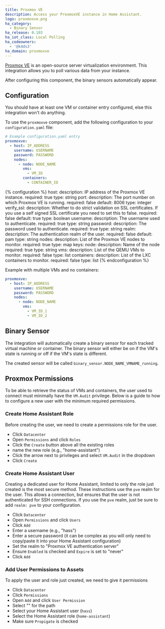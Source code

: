 ```yaml
---
title: Proxmox VE
description: Access your ProxmoxVE instance in Home Assistant.
logo: proxmoxve.png
ha_category:
  - Binary Sensor
ha_release: 0.103
ha_iot_class: Local Polling
ha_codeowners:
  - '@k4ds3'
ha_domain: proxmoxve
---
```


[Proxmox VE](https://www.proxmox.com/en/) is an open-source server virtualization environment. This integration allows you to poll various data from your instance.

After configuring this component, the binary sensors automatically appear.

## Configuration

<div class='note'>
You should have at least one VM or container entry configured, else this integration won't do anything.
</div>

To use the `proxmoxve` component, add the following configuration to your `configuration.yaml` file:

```yaml
# Example configuration.yaml entry
proxmoxve:
  - host: IP_ADDRESS
    username: USERNAME
    password: PASSWORD
    nodes:
      - node: NODE_NAME
        vms:
          - VM_ID
        containers:
          - CONTAINER_ID
```

{% configuration %}
host:
  description: IP address of the Proxmox VE instance.
  required: true
  type: string
port:
  description: The port number on which Proxmox VE is running.
  required: false
  default: 8006
  type: integer
verify_ssl:
  description: Whether to do strict validation on SSL certificates. If you use a self signed SSL certificate you need to set this to false.
  required: false
  default: true
  type: boolean
username:
  description: The username used to authenticate.
  required: true
  type: string
password:
  description: The password used to authenticate.
  required: true
  type: string
realm:
  description: The authentication realm of the user.
  required: false
  default: pam
  type: string
nodes:
  description: List of the Proxmox VE nodes to monitor.
  required: true
  type: map
  keys:
    node:
      description: Name of the node
      required: true
      type: string
    vms:
      description: List of the QEMU VMs to monitor.
      required: false
      type: list
    containers:
      description: List of the LXC containers to monitor.
      required: false
      type: list
{% endconfiguration %}

Example with multiple VMs and no containers:

```yaml
proxmoxve:
  - host: IP_ADDRESS
    username: USERNAME
    password: PASSWORD
    nodes:
      - node: NODE_NAME
        vms:
          - VM_ID_1
          - VM_ID_2
```

## Binary Sensor

The integration will automatically create a binary sensor for each tracked virtual machine or container. The binary sensor will either be on if the VM's state is running or off if the VM's state is different.

The created sensor will be called `binary_sensor.NODE_NAME_VMNAME_running`.

## Proxmox Permissions

To be able to retrieve the status of VMs and containers, the user used to connect must minimally have the `VM.Audit` privilege. Below is a guide to how to configure a new user with the minimum required permissions.

### Create Home Assistant Role

Before creating the user, we need to create a permissions role for the user.

* Click `Datacenter`
* Open `Permissions` and click `Roles`
* Click the `Create` button above all the existing roles
* name the new role (e.g.,  "home-assistant")
* Click the arrow next to privileges and select `VM.Audit` in the dropdown
* Click `Create`

### Create Home Assistant User

Creating a dedicated user for Home Assistant, limited to only the role just created is the most secure method. These instructions use the `pve` realm for the user. This allows a connection, but ensures that the user is not authenticated for SSH connections. If you use the `pve` realm, just be sure to add `realm: pve` to your configuration.

* Click `Datacenter`
* Open `Permissions` and click `Users`
* Click `Add`
* Enter a username (e.g.,  "hass")
* Enter a secure password (it can be complex as you will only need to copy/paste it into your Home Assistant configuration)
* Set the realm to "Proxmox VE authentication server"
* Ensure `Enabled` is checked and `Expire` is set to "never"
* Click `Add`

### Add User Permissions to Assets

To apply the user and role just created, we need to give it permissions

* Click `Datacenter`
* Click `Permissions`
* Open `Add` and click `User Permission`
* Select "\" for the path
* Select your Home Assistant user (`hass`)
* Select the Home Assistant role (`home-assistant`)
* Make sure `Propigate` is checked
